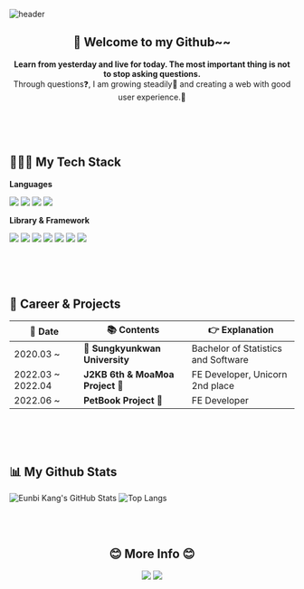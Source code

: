 ![header](https://capsule-render.vercel.app/api?type=waving&color=AD07C5&height=250&section=header&text=%E2%9C%A8%20Eunnbi&fontAlignY=40&fontAlign=45&animation=fadeIn&fontColor=ffffff)

<h2 align="center">👋 Welcome to my Github~~</h1>

<p align="center"><strong>Learn from yesterday and live for today. The most important thing is not to stop asking questions.</strong><br/>Through questions❓, I am growing steadily🌱 and creating a web with good user experience.👥</h3>

<br/><br/><br/>

## 👩🏻‍💻 My Tech Stack

**Languages**

<img src="https://img.shields.io/badge/HTML5-E34F26?style=flat&logo=Html5&logoColor=white"/> <img src="https://img.shields.io/badge/CSS3-1572B6?style=flat&logo=CSS3&logoColor=white"/>
<img src="https://img.shields.io/badge/JavaScript-F7DF1E?style=flat&logo=JavaScript&logoColor=white"/>
<img src="https://img.shields.io/badge/TypeScript-3178C6?style=flat&logo=TypeScript&logoColor=white"/>

**Library & Framework**

<img src="https://img.shields.io/badge/ReactJS-61DAFB?style=flat&logo=react&logoColor=white"/> <img src="https://img.shields.io/badge/NextJS-000000?style=flat&logo=Next.js&logoColor=white"/> <img src="https://img.shields.io/badge/Redux-764ABC?style=flat&logo=Redux&logoColor=white"/>
<img src="https://img.shields.io/badge/Redux Saga-999999?style=flat&logo=Redux-Saga&logoColor=white"/>
<img src="https://img.shields.io/badge/React Query-FF4154?style=flat&logo=React Query&logoColor=white"/>
<img src="https://img.shields.io/badge/Styled Components-DB7093?style=flat&logo=styled-components&logoColor=white"/> <img src="https://img.shields.io/badge/Sass-CC6699?style=flat&logo=Sass&logoColor=white"/>

<br/><br/><br/>

## 🎈 Career & Projects

| 📆 Date           | 📚 Contents                      | 👉 Explanation                      |
| ----------------- | -------------------------------- | ----------------------------------- |
| 2020.03 ~         | 🏫 **Sungkyunkwan University**   | Bachelor of Statistics and Software |
| 2022.03 ~ 2022.04 | **J2KB 6th & MoaMoa Project** 🐽 | FE Developer, Unicorn 2nd place     |
| 2022.06 ~         | **PetBook Project** 🐢           | FE Developer                        |

<br/><br/><br/>

## 📊 My Github Stats

![Eunbi Kang's GitHub Stats](https://github-readme-stats.vercel.app/api?username=eunnbi&show_icons=true&theme=tokyonight)
![Top Langs](https://github-readme-stats.vercel.app/api/top-langs/?username=eunnbi&exclude_repo=github-readme-stats,eunnbi.github.io&layout=compact&theme=dark)

<br/><br/>

<div align="center">
    <h2>😊 More Info 😊</h3>
    <a href="https://velog.io/@eunnbi" target="_blank"><img src="https://img.shields.io/badge/eunnbi.log-20C997?style=for-the-badge&logo=velog&logoColor=white"/></a>
    <a href="mailto:jenabill@naver.com"><img src="https://img.shields.io/badge/Email-03C75A?style=for-the-badge&logo=Naver&logoColor=white"/></a>
</div>

